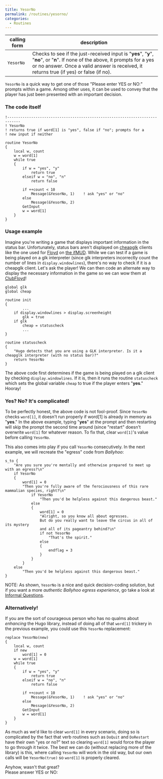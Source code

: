 ```yaml
---
title: YesorNo
permalink: /routines/yesorno/
categories: 
  - Routines
---
```


| calling form | description      |
|--------------|------------------|
| `YesorNo`    | Checks to see if the just-received input is "**yes**", "**y**", "**no**", or "**n**". If none of the above, it prompts for a yes or no answer. Once a valid answer is received, it returns true (if yes) or false (if no). |

`YesorNo` is a quick way to get one of those "Please enter YES or NO:"
prompts within a game. Among other uses, it can be used to convey that
the player has just been presented with an important decision.

### The code itself

    !----------------------------------------------------------------------------
    ! YesorNo
    ! returns true if word[1] is "yes", false if "no"; prompts for a
    ! new input if neither

    routine YesorNo
    {
        local w, count
        w = word[1]
        while true
        {
            if w = "yes", "y"
                return true
            elseif w = "no", "n"
                return false

            if ++count < 10
                Message(&YesorNo, 1)    ! ask "yes" or "no"
            else
                Message(&YesorNo, 2)
            GetInput
            w = word[1]
        }
    }

### Usage example

Imagine you're writing a game that displays important information in the
status bar. Unfortunately, status bars aren't displayed on
[cheapglk](https://github.com/erkyrath/cheapglk) clients like the one
used for [Floyd](http://www.ifwiki.org/index.php/Floyd_%28bot%29) on
[the ifMUD](http://ifmud.port4000.com/). While we can test if a game is
being played on a glk interpreter (since glk interpreters incorrectly
count the number of lines in `display.windowlines`), there's no way to
check if it is a cheapglk client. Let's ask the player! We can then code
an alternate way to display the necessary information in the game so we
can wow them at [ClubFloyd](http://www.ifwiki.org/index.php/ClubFloyd)!

    global glk
    global cheap

    routine init
    {
            ...
        if display.windowlines > display.screenheight
            glk = true
        if glk
            cheap = statuscheck
            ...
    }

    routine statuscheck
    {
        "Hugo detects that you are using a GLK interpreter. Is it a cheapglk interpreter (with no status bar)?"
        return YesorNo
    }

The above code first determines if the game is being played on a glk
client by checking `display.windowlines`. If it is, then it runs the
routine `statuscheck` which sets the global variable `cheap` to true if
the player enters "**yes**." Hooray!

### Yes? No? It's complicated!

To be perfectly honest, the above code is not fool-proof. Since
`YesorNo` checks `word[1]`, it doesn't run properly if word\[1\] is
already in memory as "**yes**." In the above example, typing "**yes**"
at the prompt and then restarting will skip the prompt the second time
around (since "restart" doesn't overwrite `word[1]` for whatever reason.
To fix that, clear `word[1]`'s value before calling `YesorNo`.

This also comes into play if you call `YesorNo` consecutively. In the
next example, we will recreate the "egress" code from *Ballyhoo*:

    s_to {
        "Are you sure you're mentally and otherwise prepared to meet up with an egress?\n"
        if YesorNo
        {
            word[1] = 0
            "Then you're fully aware of the ferociousness of this rare mammalian species, right?\n"
                if YesorNo
                    "Then you'd be helpless against this dangerous beast."
                else
                {
                    word[1] = 0
                    "Alright, so you know all about egresses.
                    But do you really want to leave the circus in all of its mystery
                    and all of its pageantry behind?\n"
                    if not YesorNo
                        "That's the spirit."
                    else
                    {
                        endflag = 3
                    }
                }
            }
        else
            "Then you'd be helpless against this dangerous beast."
    }

NOTE: As shown, `YesorNo` is a nice and quick decision-coding solution,
but if you want a more *authentic Ballyhoo egress experience*, go take a
look at [Informal Questions](/tips/informal-questions/).

### Alternatively!

If you are the sort of courageous person who has no qualms about
*enhancing* the Hugo library, instead of doing all of that `word[1]`
trickery in the previous example, you could use this `YesorNo`
replacement:

    replace YesorNo(new)
    {
        local w, count
        if new
            word[1] = 0
        w = word[1]
        while true
        {
            if w = "yes", "y"
                return true
            elseif w = "no", "n"
                return false

            if ++count < 10
                Message(&YesorNo, 1)    ! ask "yes" or "no"
            else
                Message(&YesorNo, 2)
            GetInput
            w = word[1]
        }
    }

As much as we'd like to clear `word[1]` in every scenario, doing so is
complicated by the fact that verb routines such as `DoQuit` and
`DoRestart` have their own "yes or no?" text so clearing `word[1]` would
force the player to go through it twice. The best we can do (without
replacing more of the library) is this, where calling `YesorNo` will
work in the old way, but our own calls will be `YesorNo(true)` so
`word[1]` is properly cleared.

Anyhow, wasn't that great?  
Please answer YES or NO:

